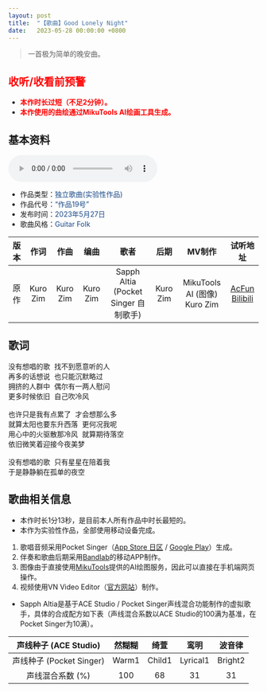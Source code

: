 ```yaml
---
layout: post
title:  "【歌曲】Good Lonely Night"
date:   2023-05-28 00:00:00 +0800
---
```


>  一首极为简单的晚安曲。

## <font color="#ff0000">收听/收看前预警</font>

* <font color="#ff0000"><b>本作时长过短（不足2分钟）。</b></font>
* <font color="#ff0000"><b>本作使用的曲绘通过MikuTools AI绘画工具生成。</b></font>

## 基本资料

<audio controls>
	<source src="/assets/audio/song19.mp3" type="audio/mp3">
</audio>

* 作品类型：<font color="#194987">独立歌曲(实验性作品)</font>
* 作品代号：<font color="#194987">“作品19号”</font>
* 发布时间：<font color="#194987">2023年5月27日</font>
* 歌曲风格：<font color="#194987">Guitar Folk</font>

| 版本 | 作词 | 作曲 | 编曲 | 歌者 | 后期 | MV制作 | 试听地址 |
| :--: | :--: | :--: | :--: | :--: | :--: | :--: | :--: | 
| 原作 | Kuro Zim | Kuro Zim | Kuro Zim | Sapph Altia (Pocket Singer 自制歌手) | Kuro Zim | MikuTools AI (图像)<br>Kuro Zim | [AcFun](https://www.acfun.cn/v/ac41459516)<br>[Bilibili](https://www.bilibili.com/video/BV1hd4y1f72M/) |

## 歌词

<pre>
没有想唱的歌 找不到愿意听的人
再多的话想说 也只能沉默略过
拥挤的人群中 偶尔有一两人慰问
更多时候依旧 自己吹冷风

也许只是我有点累了 才会想那么多
就算太阳也要东升西落 更何况我呢
用心中的火驱散那冷风 就算期待落空
依旧微笑着迎接今夜美梦

没有想唱的歌 只有星星在陪着我
于是静静躺在孤单的夜空
</pre>

## 歌曲相关信息

* 本作时长1分13秒，是目前本人所有作品中时长最短的。
* 本作为实验性作品，全部使用移动设备完成。
1. 歌唱音频采用Pocket Singer（[App Store 日区](https://apps.apple.com/jp/app/pocket-singer-%E3%83%9E%E3%82%A4%E3%82%AA%E3%83%AA%E3%82%AD%E3%83%A3%E3%83%A9-%E6%AD%8C%E3%81%88%E3%81%BE%E3%81%99/id1665512424) / [Google Play](https://play.google.com/store/apps/details?id=com.accidental.ocsinger&pli=1)）生成。
2. 伴奏和歌曲后期采用[Bandlab](https://www.bandlab.com/)的移动APP制作。
3. 图像由于直接使用[MikuTools](https://tools.miku.ac/)提供的AI绘图服务，因此可以直接在手机端网页操作。
4. 视频使用VN Video Editor（[官方网站](https://www.vlognow.me/)）制作。
* Sapph Altia是基于ACE Studio / Pocket Singer声线混合功能制作的虚拟歌手，具体的合成配方如下表（声线混合系数以ACE Studio的100满为基准，在Pocket Singer为10满）。

| 声线种子 (ACE Studio) | 然糊糊 | 绮萱 | 鸾明 | 波音律 |
| :--: | :--: | :--: | :--: | :--: |
| 声线种子 (Pocket Singer) | Warm1 | Child1 | Lyrical1 | Bright2 |
| 声线混合系数 (%) | 100 | 68 | 31 | 31 |
